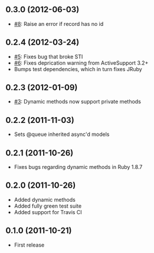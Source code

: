 ## 0.3.0 (2012-06-03)
* [#8](https://github.com/bloudermilk/acts_as_async/issues/8): Raise an error if
  record has no id

## 0.2.4 (2012-03-24)
* [#5](https://github.com/bloudermilk/acts_as_async/issues/5): Fixes bug that
  broke STI
* [#6](https://github.com/bloudermilk/acts_as_async/issues/6): Fixes deprication
  warning from ActiveSupport 3.2+
* Bumps test dependencies, which in turn fixes JRuby

## 0.2.3 (2012-01-09)
* [#3](https://github.com/bloudermilk/acts_as_async/issues/3): Dynamic methods
  now support private methods

## 0.2.2 (2011-11-03)
* Sets @queue inherited async'd models

## 0.2.1 (2011-10-26)
* Fixes bugs regarding dynamic methods in Ruby 1.8.7

## 0.2.0 (2011-10-26)
* Added dynamic methods
* Added fully green test suite
* Added support for Travis CI

## 0.1.0 (2011-10-21)
* First release
